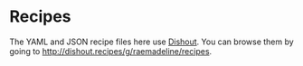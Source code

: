 # Recipes

The YAML and JSON recipe files here use [Dishout](http://dishout.recipes/). You can browse them by going to http://dishout.recipes/g/raemadeline/recipes.

